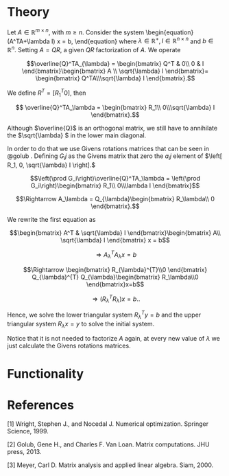# Theory

Let $A \in \mathbb{R}^{m\times n},$ with $m \geq n.$ Consider the system 
	\begin{equation}
	(A^TA+\lambda I) x = b, 
	\end{equation}
	where $\lambda \in \mathbb{R}^+, I \in \mathbb{R}^{n\times n}$ and $b \in \mathbb{R}^n.$ Setting $A=QR,$ a given $QR$ factorization of $A.$ We operate

$$\overline{Q}^TA_{\lambda} = \begin{bmatrix}
	Q^T & 0\\ 0 & I
	\end{bmatrix}\begin{bmatrix}
	A \\ \sqrt{\lambda} I
	\end{bmatrix}= \begin{bmatrix}
	Q^TA\\\sqrt{\lambda} I
	\end{bmatrix}.$$
	
We define $R^T = \left[ R_1^T 0 \right],$ then 

$$ \overline{Q}^TA_\lambda = \begin{bmatrix}
	R_1\\ 0\\\sqrt{\lambda} I
\end{bmatrix}.$$

Although $\overline{Q}$ is an orthogonal matrix, we still have to annihilate the $\sqrt{\lambda} $ in the lower main diagonal.

In order to do that we use Givens rotations matrices that can be seen in @golub . Defining $G_ij$ as the Givens matrix that zero the $a_ij$ element of $\left[ R_1, 0, \sqrt{\lambda} I \right].$

$$\left(\prod G_i\right)\overline{Q}^TA_\lambda = \left(\prod G_i\right)\begin{bmatrix}
	R_1\\ 0\\\lambda I
	\end{bmatrix}$$

$$\Rightarrow A_\lambda = Q_{\lambda}\begin{bmatrix}
	R_\lambda\\ 0
	\end{bmatrix}.$$

We rewrite the first equation as
	
$$\begin{bmatrix}
	A^T &  \sqrt{\lambda} I
	\end{bmatrix}\begin{bmatrix}
	A\\ \sqrt{\lambda} I
	\end{bmatrix} x = b$$	
		
$$\Rightarrow A_\lambda^TA_\lambda x = b $$
	 
$$\Rightarrow \begin{bmatrix}
	R_{\lambda}^{T}\\0
	\end{bmatrix} Q_{\lambda}^{T} Q_{\lambda}\begin{bmatrix}
	R_\lambda\\0
	\end{bmatrix}x=b$$	
	
$$\begin{equation}\label{pr2}
	\Rightarrow (R_{\lambda}^{T}R_{\lambda})x=b.
	\end{equation}.$$
    
Hence, we solve the lower triangular system $R_{\lambda}^{T}y=b$ and the upper triangular system  $R_{\lambda}x=y$ to solve the initial system.

Notice that it is not needed to factorize $A$ again, at every new value of $\lambda$ we just calculate the Givens rotations matrices.


# Functionality


# References

[1] Wright, Stephen J., and Nocedal J. Numerical optimization. Springer Science, 1999.

[2] Golub, Gene H., and Charles F. Van Loan. Matrix computations. JHU press, 2013.

[3] Meyer, Carl D. Matrix analysis and applied linear algebra. Siam, 2000.